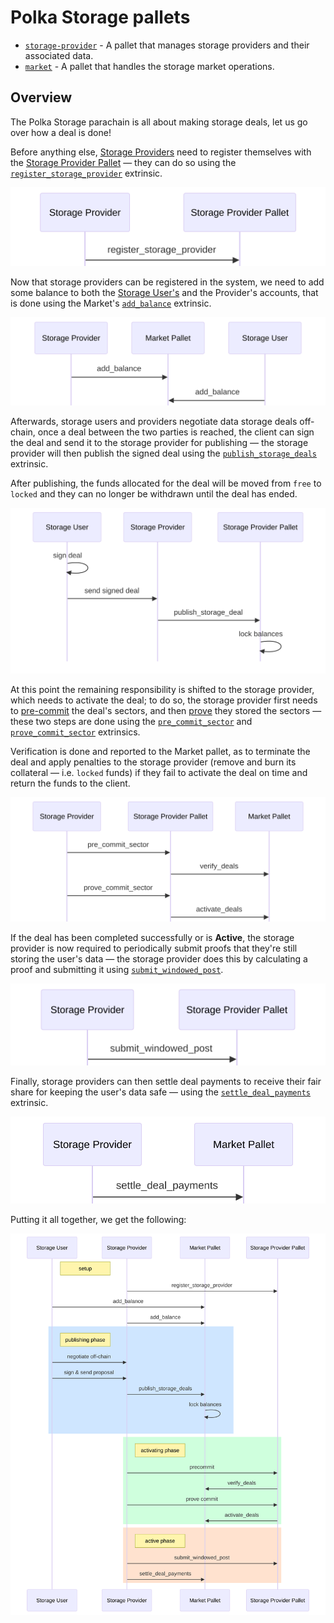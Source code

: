 # Polka Storage pallets

- [`storage-provider`](storage-provider.md) - A pallet that manages storage providers and their associated data.
- [`market`](market.md) - A pallet that handles the storage market operations.

## Overview

The Polka Storage parachain is all about making storage deals, let us go over how a deal is done!

Before anything else, [Storage Providers](../glossary.md#storage-provider) need to register themselves with the [Storage Provider Pallet](./storage-provider.md) — they can do so using the [`register_storage_provider`](./storage-provider.md#register_storage_provider) extrinsic.

<img src="../images/storage-provider/register_storage_provider.svg" alt="Storage Provider registration">

Now that storage providers can be registered in the system, we need to add some balance to both the
[Storage User's](../glossary.md#storage-user) and the Provider's accounts,
that is done using the Market's [`add_balance`](./market.md#add_balance) extrinsic.

<img src="../images/market/add_balance.svg" alt="Adding balance to Market accounts">

Afterwards, storage users and providers negotiate data storage deals off-chain,
once a deal between the two parties is reached, the client can sign the deal and send it to the storage provider for publishing
— the storage provider will then publish the signed deal using the [`publish_storage_deals`](market.md#publish_storage_deals) extrinsic.

After publishing, the funds allocated for the deal will be moved from `free` to `locked` and they can no longer be withdrawn until the deal has ended.

<img src="../images/market/publish_storage_deals.svg" alt="Publishing storage deals">

At this point the remaining responsibility is shifted to the storage provider, which needs to activate the deal;
to do so, the storage provider first needs to [pre-commit](./storage-provider.md#pre_commit_sector) the deal's sectors,
and then [prove](./storage-provider.md#prove_commit_sector) they stored the sectors — these two steps are done using the [`pre_commit_sector`](./storage-provider.md#pre_commit_sector) and [`prove_commit_sector`](./storage-provider.md#prove_commit_sector) extrinsics.

Verification is done and reported to the Market pallet, as to terminate the deal and apply penalties to the storage provider
(remove and burn its collateral — i.e. `locked` funds) if they fail to activate the deal on time and return the funds to the client.

<img src="../images/storage-provider/sector_activation.svg" alt="Deal activation">

If the deal has been completed successfully or is **Active**, the storage provider is now required to periodically submit proofs that they're still storing the user's data
— the storage provider does this by calculating a proof and submitting it using [`submit_windowed_post`](./storage-provider.md#submit_windowed_post).

<img src="../images/storage-provider/submit_windowed_post.svg" alt="Proving the data is still stored">

Finally, storage providers can then settle deal payments to receive their fair share for keeping the user's data safe — using the [`settle_deal_payments`](./market.md#settle_deal_payments) extrinsic.

<img src="../images/market/settle_deal_payments.svg" alt="Settling deal payments">

Putting it all together, we get the following:

<img id="figure-overview" src="../images/overview_flow.svg" alt="The described flow">


